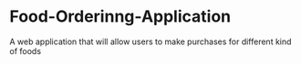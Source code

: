 # Food-Orderinng-Application
A web application that will allow users to make purchases for different kind of foods
